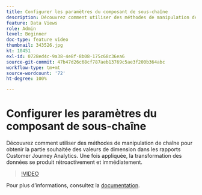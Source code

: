 ```yaml
---
title: Configurer les paramètres du composant de sous-chaîne
description: Découvrez comment utiliser des méthodes de manipulation de chaîne pour obtenir la partie souhaitée des valeurs de dimension dans les rapports Customer Journey Analytics. Une fois appliquée, la transformation des données se produit rétroactivement et immédiatement.
feature: Data Views
role: Admin
level: Beginner
doc-type: feature video
thumbnail: 343526.jpg
kt: 10451
exl-id: 0728ed4c-9a38-4e8f-8b08-175c68c36ea6
source-git-commit: 47b47d26c68cf787aeb13769c5ae3f200b364abc
workflow-type: tm+mt
source-wordcount: '72'
ht-degree: 100%

---
```


# Configurer les paramètres du composant de sous-chaîne

Découvrez comment utiliser des méthodes de manipulation de chaîne pour obtenir la partie souhaitée des valeurs de dimension dans les rapports Customer Journey Analytics. Une fois appliquée, la transformation des données se produit rétroactivement et immédiatement.

>[!VIDEO](https://video.tv.adobe.com/v/3411147/?quality=12&learn=on&captions=fre_fr)

Pour plus dʼinformations, consultez la [documentation](https://experienceleague.adobe.com/docs/analytics-platform/using/cja-dataviews/component-settings/substring.html?lang=fr).
